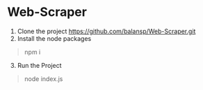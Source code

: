 # Web-Scraper

1) Clone the project https://github.com/balansp/Web-Scraper.git
2) Install the node packages
> npm i
3) Run the Project 
> node index.js
